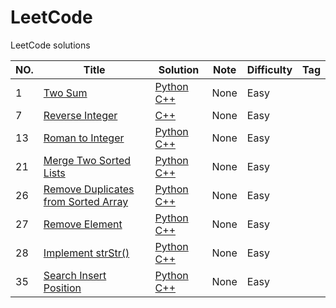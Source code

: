 # LeetCode
LeetCode solutions 

|NO.|Title|Solution|Note|Difficulty|Tag|
|---|-----|--------|----|----------|---|
|1|[Two Sum](https://leetcode.com/problems/two-sum)|[Python](001.%20Two%20Sum/solution.py)  [C++](001.%20Two%20Sum/solution.cpp)|None|Easy||
|7|[Reverse Integer](https://leetcode.com/problems/reverse-integer)|[C++](007.%20Reverse%20Integer/solution.cpp)|None|Easy||
|13|[Roman to Integer](https://leetcode.com/problems/roman-to-integer)|[Python](001.%20Two%20Sum/solution.py)  [C++](001.%20Two%20Sum/solution.cpp)|None|Easy||
|21|[Merge Two Sorted Lists](https://leetcode.com/problems/merge-two-sorted-lists)|[Python](021.%20Merge%20Two%20Sorted%20Lists/solution.py)  [C++](021.%20Merge%20Two%20Sorted%20Lists/solution.cpp)|None|Easy||
|26|[Remove Duplicates from Sorted Array](https://leetcode.com/problems/remove-duplicates-from-sorted-array)|[Python](026.%20Remove%20Duplicates%20from%20Sorted%20Array/solution.py)  [C++](026.%20Remove%20Duplicates%20from%20Sorted%20Array/solution.cpp)|None|Easy||
|27|[Remove Element](https://leetcode.com/problems/remove-element)|[Python](027.%20Remove%20Element/solution.py)  [C++](027.%20Remove%20Element/solution.cpp)|None|Easy||
|28|[Implement strStr()](https://leetcode.com/problems/implement-strstr)|[Python](028.%20Implement%20strStr()/solution.py)  [C++](028.%20Implement%20strStr()/solution.cpp)|None|Easy||
|35|[Search Insert Position](https://leetcode.com/problems/search-insert-position)|[Python](035.%20Search%20Insert%20Position/solution.py)  [C++](035.%20Search%20Insert%20Position/solution.cpp)|None|Easy||